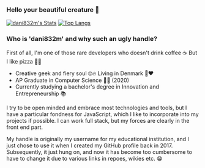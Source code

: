 ### Hello your beautiful creature 👋

[![dani832m's Stats](https://github-readme-stats.vercel.app/api?username=dani832m&hide=contribs)](https://github.com/dani832m)
[![Top Langs](https://github-readme-stats.vercel.app/api/top-langs/?username=dani832m&layout=compact)](https://github.com/dani832m)

### Who is 'dani832m' and why such an ugly handle?

First of all, I'm one of those rare developers who doesn't drink coffee ☕ But I like pizza 🍕😋

- Creative geek and fiery soul 🤓🔥 Living in Denmark 🤍❤
- AP Graduate in Computer Science 👨‍💻 (2020)
- Currently studying a bachelor's degree in Innovation and Entrepreneurship 📚

I try to be open minded and embrace most technologies and tools, but I have a particular fondness for JavaScript, which I like to incorporate into my projects if possible. I can work full stack, but my forces are clearly in the front end part.

My handle is originally my username for my educational institution, and I just chose to use it when I created my GitHub profile back in 2017. Subsequently, it just hung on, and now it has become too cumbersome to have to change it due to various links in repoes, wikies etc. 😁
